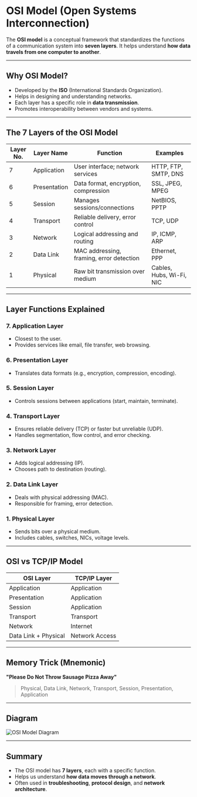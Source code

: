 # OSI Model (Open Systems Interconnection)

The **OSI model** is a conceptual framework that standardizes the functions of a communication system into **seven layers**. It helps understand **how data travels from one computer to another**.

---

## Why OSI Model?
- Developed by the **ISO** (International Standards Organization).
- Helps in designing and understanding networks.
- Each layer has a specific role in **data transmission**.
- Promotes interoperability between vendors and systems.

---

## The 7 Layers of the OSI Model

| Layer No. | Layer Name       | Function                                | Examples                           |
|-----------|------------------|-----------------------------------------|------------------------------------|
| 7         | Application       | User interface; network services        | HTTP, FTP, SMTP, DNS               |
| 6         | Presentation      | Data format, encryption, compression    | SSL, JPEG, MPEG                    |
| 5         | Session           | Manages sessions/connections            | NetBIOS, PPTP                      |
| 4         | Transport         | Reliable delivery, error control        | TCP, UDP                           |
| 3         | Network           | Logical addressing and routing          | IP, ICMP, ARP                      |
| 2         | Data Link         | MAC addressing, framing, error detection| Ethernet, PPP                      |
| 1         | Physical          | Raw bit transmission over medium        | Cables, Hubs, Wi-Fi, NIC           |

---

## Layer Functions Explained

### 7. Application Layer
- Closest to the user.
- Provides services like email, file transfer, web browsing.

### 6. Presentation Layer
- Translates data formats (e.g., encryption, compression, encoding).

### 5. Session Layer
- Controls sessions between applications (start, maintain, terminate).

### 4. Transport Layer
- Ensures reliable delivery (TCP) or faster but unreliable (UDP).
- Handles segmentation, flow control, and error checking.

### 3. Network Layer
- Adds logical addressing (IP).
- Chooses path to destination (routing).

### 2. Data Link Layer
- Deals with physical addressing (MAC).
- Responsible for framing, error detection.

### 1. Physical Layer
- Sends bits over a physical medium.
- Includes cables, switches, NICs, voltage levels.

---

## OSI vs TCP/IP Model

| OSI Layer          | TCP/IP Layer        |
|--------------------|---------------------|
| Application        | Application         |
| Presentation       | Application         |
| Session            | Application         |
| Transport          | Transport           |
| Network            | Internet            |
| Data Link + Physical| Network Access     |

---

## Memory Trick (Mnemonic)
**"Please Do Not Throw Sausage Pizza Away"**

> Physical, Data Link, Network, Transport, Session, Presentation, Application

---

## Diagram
![OSI Model Diagram](../images/osi-model-diagram.png)

---

## Summary

- The OSI model has **7 layers**, each with a specific function.
- Helps us understand **how data moves through a network**.
- Often used in **troubleshooting**, **protocol design**, and **network architecture**.
